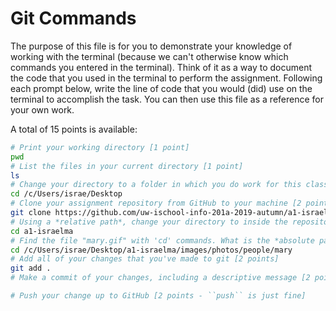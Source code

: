 # Git Commands
The purpose of this file is for you to demonstrate your knowledge of working with the terminal (because we can't otherwise know which commands you entered in the terminal). Think of it as a way to document the code that you used in the terminal to perform the assignment. Following each prompt below, write the line of code that you would (did) use on the terminal to accomplish the task. You can then use this file as a reference for your own work.

A total of 15 points is available:

```bash
# Print your working directory [1 point]
pwd
# List the files in your current directory [1 point]
ls
# Change your directory to a folder in which you do work for this class [1 point]
cd /c/Users/israe/Desktop
# Clone your assignment repository from GitHub to your machine [2 points]
git clone https://github.com/uw-ischool-info-201a-2019-autumn/a1-israelma.git
# Using a *relative path*, change your directory to inside the repository you just cloned [2 points]
cd a1-israelma
# Find the file "mary.gif" with 'cd' commands. What is the *absolute path* to this file? [2 points]
cd /c/Users/israe/Desktop/a1-israelma/images/photos/people/mary
# Add all of your changes that you've made to git [2 points]
git add .
# Make a commit of your changes, including a descriptive message [2 points: -1 if the commit doesn't describe the work completed]

# Push your change up to GitHub [2 points - ``push`` is just fine]

```
